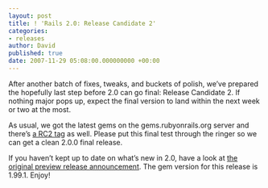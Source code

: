 ```yaml
---
layout: post
title: ! 'Rails 2.0: Release Candidate 2'
categories:
- releases
author: David
published: true
date: 2007-11-29 05:08:00.000000000 +00:00
---
```

<p>After another batch of fixes, tweaks, and buckets of polish, we&#8217;ve prepared the hopefully last step before 2.0 can go final: Release Candidate 2. If nothing major pops up, expect the final version to land within the next week or two at the most.</p>
<p>As usual, we got the latest gems on the gems.rubyonrails.org server and there&#8217;s <a href="http://dev.rubyonrails.org/svn/rails/tags/rel_2-0-0_RC2/">a RC2 tag</a> as well. Please put this final test through the ringer so we can get a clean 2.0.0 final release.</p>
<p>If you haven&#8217;t kept up to date on what&#8217;s new in 2.0, have a look at <a href="https://rubyonrails.org/2007/9/30/rails-2-0-0-preview-release">the original preview release announcement</a>. The gem version for this release is 1.99.1. Enjoy!</p>